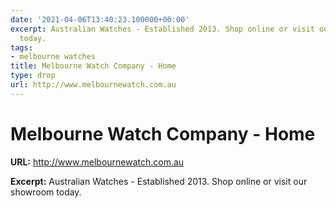 ```yaml
---
date: '2021-04-06T13:40:23.100000+00:00'
excerpt: Australian Watches - Established 2013. Shop online or visit our showroom
  today.
tags:
- melbourne watches
title: Melbourne Watch Company - Home
type: drop
url: http://www.melbournewatch.com.au
---
```


# Melbourne Watch Company - Home

**URL:** http://www.melbournewatch.com.au

**Excerpt:** Australian Watches - Established 2013. Shop online or visit our showroom today.
